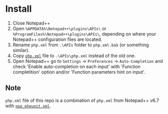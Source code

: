 # Install

1. Close Notepad++
2. Open `%APPDATA%\Notepad++\plugins\APIs\` or `%ProgramFiles%\Notepad++\plugins\APIs\`,
depending on where your Notepad++ configuration files are located.
3. Rename `php.xml` from `.\APIs` folder to `php.xml.bak` (or something similar).
4. Copy [`php.xml`](//github.com/duzun/nppPHPUnitAutoComplete/blob/master/dist/php.xml) file to `.\APIs\php.xml` instead of the old one.
5. Open Notepad++ go to `Settings` -> `Preferences` -> `Auto-Completion` 
and check 'Enable auto-completion on each input' with 'Function completition' option
and/or 'Function parameters hint on input'.

## Note

`php.xml` file of this repo is a combination of `php.xml` from Notepad++ v6.7 with [`npp_phpunit.xml`](//github.com/duzun/nppPHPUnitAutoComplete/blob/master/npp_phpunit.xml).
